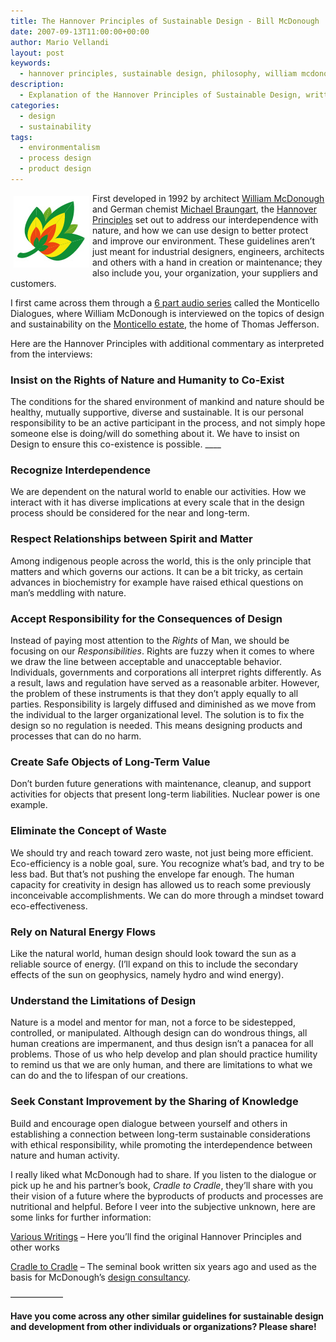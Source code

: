 ```yaml
---
title: The Hannover Principles of Sustainable Design - Bill McDonough
date: 2007-09-13T11:00:00+00:00
author: Mario Vellandi
layout: post
keywords:
  - hannover principles, sustainable design, philosophy, william mcdonough, michael braungart, earth, cradle to cradle, social values, green society, environment, process design
description:
  - Explanation of the Hannover Principles of Sustainable Design, written by William McDonough and Michael Braungart. These are classic principles for wise design
categories:
  - design
  - sustainability
tags:
  - environmentalism
  - process design
  - product design
---
```

<img src="../images/wp-content/uploads/2008/03/sustainableleaf-sm1.jpg" alt="a leaf" hspace="5" vspace="5" align="left" />First developed in 1992 by architect [William McDonough](http://www.mcdonough.com/ "william mcdonough's website") and German chemist [Michael Braungart](http://en.wikipedia.org/wiki/Michael_Braungart "wikipedia article on Michael Braungart"), the [Hannover Principles](http://en.wikipedia.org/wiki/Hannover_Principles "wikipedia article on the Hannover Principles") set out to address our interdependence with nature, and how we can use design to better protect and improve our environment. These guidelines aren&#8217;t just meant for industrial designers, engineers, architects and others with a hand in creation or maintenance; they also include you, your organization, your suppliers and customers.

I first came across them through a [6 part audio series](http://www.ndbroadcasting.org/search.php?q=monticello "the monticello dialogues from new dimensions media") called the Monticello Dialogues, where William McDonough is interviewed on the topics of design and sustainability on the [Monticello estate](http://en.wikipedia.org/wiki/Monticello "wikipedia article on monticello"), the home of Thomas Jefferson.

Here are the Hannover Principles with additional commentary as interpreted from the interviews:

### Insist on the Rights of Nature and Humanity to Co-Exist

The conditions for the shared environment of mankind and nature should be healthy, mutually supportive, diverse and sustainable. It is our personal responsibility to be an active participant in the process, and not simply hope someone else is doing/will do something about it. We have to insist on Design to ensure this co-existence is possible. ____

### Recognize Interdependence

We are dependent on the natural world to enable our activities. How we interact with it has diverse implications at every scale that in the design process should be considered for the near and long-term.

### Respect Relationships between Spirit and Matter

Among indigenous people across the world, this is the only principle that matters and which governs our actions. It can be a bit tricky, as certain advances in biochemistry for example have raised ethical questions on man&#8217;s meddling with nature.

### Accept Responsibility for the Consequences of Design

Instead of paying most attention to the _Rights_ of Man, we should be focusing on our _Responsibilities_. Rights are fuzzy when it comes to where we draw the line between acceptable and unacceptable behavior. Individuals, governments and corporations all interpret rights differently. As a result, laws and regulation have served as a reasonable arbiter. However, the problem of these instruments is that they don&#8217;t apply equally to all parties. Responsibility is largely diffused and diminished as we move from the individual to the larger organizational level. The solution is to fix the design so no regulation is needed. This means designing products and processes that can do no harm.

### Create Safe Objects of Long-Term Value

Don&#8217;t burden future generations with maintenance, cleanup, and support activities for objects that present long-term liabilities. Nuclear power is one example.

### Eliminate the Concept of Waste

We should try and reach toward zero waste, not just being more efficient. Eco-efficiency is a noble goal, sure. You recognize what&#8217;s bad, and try to be less bad. But that&#8217;s not pushing the envelope far enough. The human capacity for creativity in design has allowed us to reach some previously inconceivable accomplishments. We can do more through a mindset toward eco-effectiveness.

### Rely on Natural Energy Flows

Like the natural world, human design should look toward the sun as a reliable source of energy. (I&#8217;ll expand on this to include the secondary effects of the sun on geophysics, namely hydro and wind energy).

### Understand the Limitations of Design

Nature is a model and mentor for man, not a force to be sidestepped, controlled, or manipulated. Although design can do wondrous things, all human creations are impermanent, and thus design isn&#8217;t a panacea for all problems. Those of us who help develop and plan should practice humility to remind us that we are only human, and there are limitations to what we can do and the to lifespan of our creations.

### Seek Constant Improvement by the Sharing of Knowledge

Build and encourage open dialogue between yourself and others in establishing a connection between long-term sustainable considerations with ethical responsibility, while promoting the interdependence between nature and human activity.

I really liked what McDonough had to share. If you listen to the dialogue or pick up he and his partner&#8217;s book, _Cradle to Cradle_, they&#8217;ll share with you their vision of a future where the byproducts of products and processes are nutritional and helpful. Before I veer into the subjective unknown, here are some links for further information:

[Various Writings](http://www.mcdonough.com/writings.htm "writings from William McDonough's website") &#8211; Here you&#8217;ll find the original Hannover Principles and other works

[Cradle to Cradle](http://www.amazon.com/Cradle-Remaking-Way-Make-Things/dp/0865475873/ref=pd_bbs_sr_1/002-0175513-9105663?ie=UTF8&s=books&qid=1189711359&sr=8-1) &#8211; The seminal book written six years ago and used as the basis for McDonough&#8217;s [design consultancy](http://www.mbdc.com "MBDC sustainable design firm website").

&#8212;&#8212;&#8212;&#8212;&#8212;&#8212;

**Have you come across any other similar guidelines for sustainable design and development from other individuals or organizations? Please share!**

